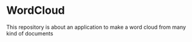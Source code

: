 # WordCloud
This repository is about an application to make a word cloud from many kind of documents
